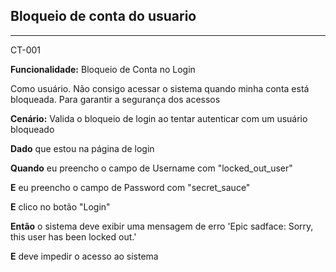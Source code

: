 ## Bloqueio de conta do usuario

---
CT-001

**Funcionalidade:** Bloqueio de Conta no Login

Como usuário. Não consigo acessar o sistema quando minha conta está bloqueada. Para garantir a segurança dos acessos

**Cenário:** Valida o bloqueio de login ao tentar autenticar com um usuário bloqueado

**Dado** que estou na página de login

**Quando** eu preencho o campo de Username com "locked_out_user"

**E** eu preencho o campo de Password com "secret_sauce"

**E** clico no botão "Login"

**Então** o sistema deve exibir uma mensagem de erro 'Epic sadface: Sorry, this user has been locked out.'

**E** deve impedir o acesso ao sistema